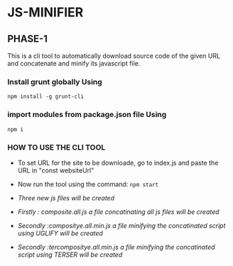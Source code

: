 # JS-MINIFIER

## PHASE-1

This is a cli tool to automatically download source code of the given URL and concatenate and minify its javascript file.

### Install grunt globally Using
` npm install -g grunt-cli `

### import modules from package.json file Using ###
` npm i `

### HOW TO USE THE CLI TOOL ###
* To set URL for the site to be downloade, go to index.js and paste the URL in "const websiteUrl"
* Now run the tool using the command:
 ` npm start `

* *Three new js files will be created*
* *Firstly : composite.all.js a file concatinating all js files will be created*
* *Secondly :compositye.all.min.js a file minifying the concatinated script using UGLIFY will be created*
* *Secondly :tercompositye.all.min.js a file minifying  the concatinated script using TERSER will be created*